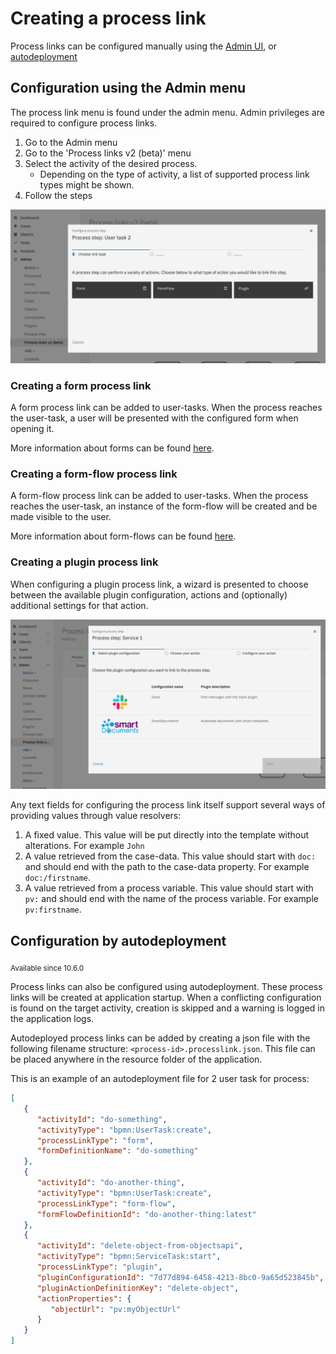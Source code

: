 # Creating a process link

Process links can be configured manually using the [Admin UI](#configuration-using-the-admin-menu),
or [autodeployment](#configuration-by-autodeployment)

## Configuration using the Admin menu

The process link menu is found under the admin menu. Admin privileges are required to configure
process links.

1. Go to the Admin menu
2. Go to the 'Process links v2 (beta)' menu
3. Select the activity of the desired process.
    - Depending on the type of activity, a list of supported process link types might be shown.
4. Follow the steps

![Select process link type](img/select-process-link-type.png)

### Creating a form process link

A form process link can be added to user-tasks. When the process reaches the user-task, a user will be presented with
the configured form when opening it.

More information about forms can be found [here](/using-valtimo/forms/forms.md).

### Creating a form-flow process link

A form-flow process link can be added to user-tasks. When the process reaches the user-task, an instance of the
form-flow will be created and be made visible to the user.

More information about form-flows can be found [here](/using-valtimo/form-flow/form-flow.md).

### Creating a plugin process link

When configuring a plugin process link, a wizard is presented to choose between the available plugin configuration,
actions and (optionally) additional settings for that action.

![Creating a plugin process link](img/create-plugin-process-link.png)

Any text fields for configuring the process link itself support several ways of providing values through value
resolvers:

1. A fixed value. This value will be put directly into the template without alterations. For example `John`
2. A value retrieved from the case-data. This value should start with `doc:` and should end with the path to the
   case-data property. For example `doc:/firstname`.
3. A value retrieved from a process variable. This value should start with `pv:` and should end with the name of the
   process variable. For example `pv:firstname`.

## Configuration by autodeployment

<sub>Available since 10.6.0</sub>

Process links can also be configured using autodeployment.
These process links will be created at application startup.
When a conflicting configuration is found on the target activity, creation is skipped and a warning is logged in the
application logs.

Autodeployed process links can be added by creating a json file with the following filename
structure: `<process-id>.processlink.json`. This file can be placed anywhere in the resource folder of the application.

This is an example of an autodeployment file for 2 user task for process:
```json
[
   {
      "activityId": "do-something",
      "activityType": "bpmn:UserTask:create",
      "processLinkType": "form",
      "formDefinitionName": "do-something"
   },
   {
      "activityId": "do-another-thing",
      "activityType": "bpmn:UserTask:create",
      "processLinkType": "form-flow",
      "formFlowDefinitionId": "do-another-thing:latest"
   },
   {
      "activityId": "delete-object-from-objectsapi",
      "activityType": "bpmn:ServiceTask:start",
      "processLinkType": "plugin",
      "pluginConfigurationId": "7d77d894-6458-4213-8bc0-9a65d523845b",
      "pluginActionDefinitionKey": "delete-object",
      "actionProperties": {
         "objectUrl": "pv:myObjectUrl"
      }
   }
]
```
